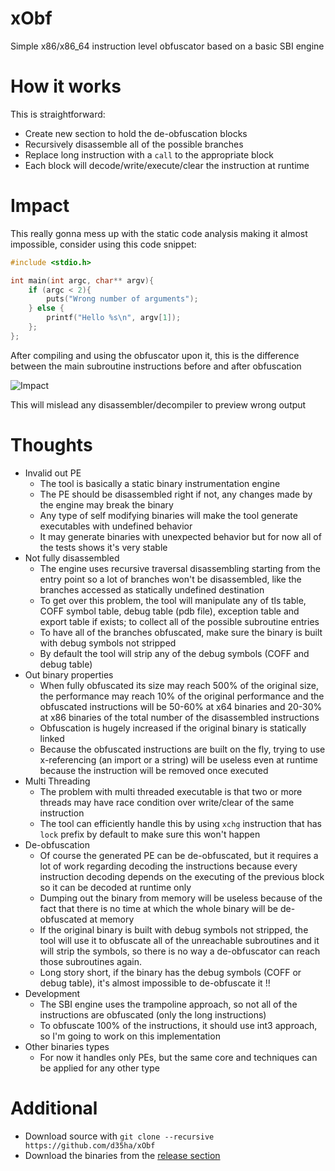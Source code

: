 # xObf
Simple x86/x86_64 instruction level obfuscator based on a basic SBI engine

# How it works 
This is straightforward:
* Create new section to hold the de-obfuscation blocks
* Recursively disassemble all of the possible branches
* Replace long instruction with a `call` to the appropriate block
* Each block will decode/write/execute/clear the instruction at runtime

# Impact
This really gonna mess up with the static code analysis making it almost impossible, consider using this code snippet:
```c++
#include <stdio.h>

int main(int argc, char** argv){
    if (argc < 2){
        puts("Wrong number of arguments");
    } else {
        printf("Hello %s\n", argv[1]);
    };
};
```
After compiling and using the obfuscator upon it, this is the difference between the main subroutine instructions before and after obfuscation

![Impact](https://github.com/d35ha/xObf/raw/master/Images/Impact.png)

This will mislead any disassembler/decompiler to preview wrong output

# Thoughts
* Invalid out PE
    * The tool is basically a static binary instrumentation engine
    * The PE should be disassembled right if not, any changes made by the engine may break the binary
    * Any type of self modifying binaries will make the tool generate executables with undefined behavior
    * It may generate binaries with unexpected behavior but for now all of the tests shows it's very stable
* Not fully disassembled
    * The engine uses recursive traversal disassembling starting from the entry point so a lot of branches won't be disassembled, like the branches accessed as statically undefined destination
    * To get over this problem, the tool will manipulate any of tls table, COFF symbol table, debug table (pdb file), exception table and export table if exists; to collect all of the possible subroutine entries
    * To have all of the branches obfuscated, make sure the binary is built with debug symbols not stripped
    * By default the tool will strip any of the debug symbols (COFF and debug table)
* Out binary properties
    * When fully obfuscated its size may reach 500% of the original size, the performance may reach 10% of the original performance and the obfuscated instructions will be 50-60% at x64 binaries and 20-30% at x86 binaries of the total number of the disassembled instructions
    * Obfuscation is hugely increased if the original binary is statically linked
    * Because the obfuscated instructions are built on the fly, trying to use x-referencing (an import or a string) will be useless even at runtime because the instruction will be removed once executed
* Multi Threading
    * The problem with multi threaded executable is that two or more threads may have race condition over write/clear of the same instruction
    * The tool can efficiently handle this by using `xchg` instruction that has `lock` prefix by default to make sure this won't happen
* De-obfuscation
    * Of course the generated PE can be de-obfuscated, but it requires a lot of work regarding decoding the instructions because every instruction decoding depends on the executing of the previous block so it can be decoded at runtime only
    * Dumping out the binary from memory will be useless because of the fact that there is no time at which the whole binary will be de-obfuscated at memory
    * If the original binary is built with debug symbols not stripped, the tool will use it to obfuscate all of the unreachable subroutines and it will strip the symbols, so there is no way a de-obfuscator can reach those subroutines again.
    * Long story short, if the binary has the debug symbols (COFF or debug table), it's almost impossible to de-obfuscate it !!
* Development
    * The SBI engine uses the trampoline approach, so not all of the instructions are obfuscated (only the long instructions)
    * To obfuscate 100% of the instructions, it should use int3 approach, so I'm going to work on this implementation
* Other binaries types
    * For now it handles only PEs, but the same core and techniques can be applied for any other type

# Additional
* Download source with `git clone --recursive https://github.com/d35ha/xObf`
* Download the binaries from the [release section](https://github.com/d35ha/xObf/releases)
